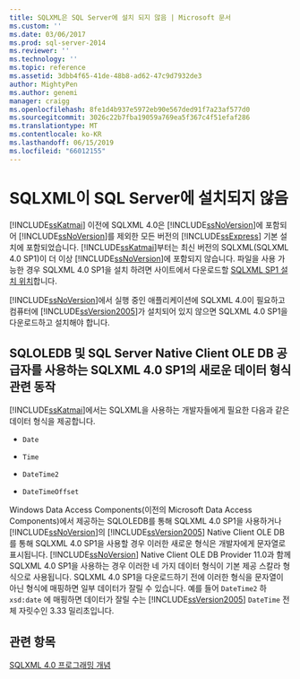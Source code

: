 ```yaml
---
title: SQLXML은 SQL Server에 설치 되지 않음 | Microsoft 문서
ms.custom: ''
ms.date: 03/06/2017
ms.prod: sql-server-2014
ms.reviewer: ''
ms.technology: ''
ms.topic: reference
ms.assetid: 3dbb4f65-41de-48b8-ad62-47c9d7932de3
author: MightyPen
ms.author: genemi
manager: craigg
ms.openlocfilehash: 8fe1d4b937e5972eb90e567ded91f7a23af577d0
ms.sourcegitcommit: 3026c22b7fba19059a769ea5f367c4f51efaf286
ms.translationtype: MT
ms.contentlocale: ko-KR
ms.lasthandoff: 06/15/2019
ms.locfileid: "66012155"
---
```

# <a name="sqlxml-is-not-installed-in-sql-server"></a>SQLXML이 SQL Server에 설치되지 않음
  [!INCLUDE[ssKatmai](../../includes/sskatmai-md.md)] 이전에 SQLXML 4.0은 [!INCLUDE[ssNoVersion](../../includes/ssnoversion-md.md)]에 포함되어 [!INCLUDE[ssNoVersion](../../includes/ssnoversion-md.md)]를 제외한 모든 버전의 [!INCLUDE[ssExpress](../../includes/ssexpress-md.md)] 기본 설치에 포함되었습니다. [!INCLUDE[ssKatmai](../../includes/sskatmai-md.md)]부터는 최신 버전의 SQLXML(SQLXML 4.0 SP1)이 더 이상 [!INCLUDE[ssNoVersion](../../includes/ssnoversion-md.md)]에 포함되지 않습니다. 파일을 사용 가능한 경우 SQLXML 4.0 SP1을 설치 하려면 사이트에서 다운로드할 [SQLXML SP1 설치 위치](https://www.microsoft.com/download/details.aspx?id=16978)합니다.  
  
 [!INCLUDE[ssNoVersion](../../includes/ssnoversion-md.md)]에서 실행 중인 애플리케이션에 SQLXML 4.0이 필요하고 컴퓨터에 [!INCLUDE[ssVersion2005](../../includes/ssversion2005-md.md)]가 설치되어 있지 않으면 SQLXML 4.0 SP1을 다운로드하고 설치해야 합니다.  
  
## <a name="sqlxml-40-sp1-behavior-with-new-data-types-using-sqloledb-and-sql-server-native-client-ole-db-provider"></a>SQLOLEDB 및 SQL Server Native Client OLE DB 공급자를 사용하는 SQLXML 4.0 SP1의 새로운 데이터 형식 관련 동작  
 [!INCLUDE[ssKatmai](../../includes/sskatmai-md.md)]에서는 SQLXML을 사용하는 개발자들에게 필요한 다음과 같은 데이터 형식을 제공합니다.  
  
-   `Date`  
  
-   `Time`  
  
-   `DateTime2`  
  
-   `DateTimeOffset`  
  
 Windows Data Access Components(이전의 Microsoft Data Access Components)에서 제공하는 SQLOLEDB를 통해 SQLXML 4.0 SP1을 사용하거나 [!INCLUDE[ssNoVersion](../../includes/ssnoversion-md.md)]의 [!INCLUDE[ssVersion2005](../../includes/ssversion2005-md.md)] Native Client OLE DB를 통해 SQLXML 4.0 SP1을 사용할 경우 이러한 새로운 형식은 개발자에게 문자열로 표시됩니다. [!INCLUDE[ssNoVersion](../../includes/ssnoversion-md.md)] Native Client OLE DB Provider 11.0과 함께 SQLXML 4.0 SP1을 사용하는 경우 이러한 네 가지 데이터 형식이 기본 제공 스칼라 형식으로 사용됩니다. SQLXML 4.0 SP1을 다운로드하기 전에 이러한 형식을 문자열이 아닌 형식에 매핑하면 일부 데이터가 잘릴 수 있습니다. 예를 들어 `DateTime2` 하 `xsd:date` 에 매핑하면 데이터가 잘릴 수는 [!INCLUDE[ssVersion2005](../../includes/ssversion2005-md.md)] `DateTime` 전체 자릿수인 3.33 밀리초입니다.  
  
## <a name="see-also"></a>관련 항목  
 [SQLXML 4.0 프로그래밍 개념](sqlxml-4-0-programming-concepts.md)  
  
  
